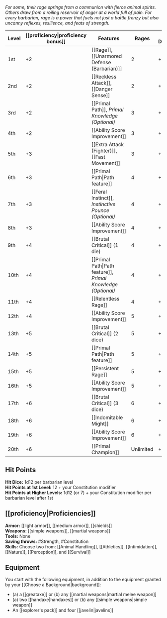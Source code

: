 _For some, their rage springs from a communion with fierce animal spirits. Others draw from a roiling reservoir of anger at a world full of pain. For every barbarian, rage is a power that fuels not just a battle frenzy but also uncanny reflexes, resilience, and feats of strength._

| Level | [[proficiency\|proficiency bonus]] | Features                                                     | Rages     | Rage Damage |
| ----- | ---------------------------------- | ------------------------------------------------------------ | --------- | ----------- |
| 1st   | +2                                 | [[Rage]], [[Unarmored Defense (Barbarian)]]                              | 2         | +2          |
| 2nd   | +2                                 | [[Reckless Attack]], [[Danger Sense]]                        | 2         | +2          |
| 3rd   | +2                                 | [[Primal Path]], _Primal Knowledge (Optional)_               | 3         | +2          |
| 4th   | +2                                 | [[Ability Score Improvement]]                        | 3         | +2          |
| 5th   | +3                                 | [[Extra Attack (Fighter)]], [[Fast Movement]]                          | 3         | +2          |
| 6th   | +3                                 | [[Primal Path\|Path feature]]                                | 4         | +2          |
| 7th   | +3                                 | [[Feral Instinct]], _Instinctive Pounce (Optional)_          | 4         | +2          |
| 8th   | +3                                 | [[Ability Score Improvement]]                        | 4         | +2          |
| 9th   | +4                                 | [[Brutal Critical]] (1 die)                                  | 4         | +3          |
| 10th  | +4                                 | [[Primal Path\|Path feature]], _Primal Knowledge (Optional)_ | 4         | +3          |
| 11th  | +4                                 | [[Relentless Rage]]                                          | 4         | +3          |
| 12th  | +4                                 | [[Ability Score Improvement]]                        | 5         | +3          |
| 13th  | +5                                 | [[Brutal Critical]] (2 dice)                                 | 5         | +3          |
| 14th  | +5                                 | [[Primal Path\|Path feature]]                                | 5         | +3          |
| 15th  | +5                                 | [[Persistent Rage]]                                          | 5         | +3          |
| 16th  | +5                                 | [[Ability Score Improvement]]                        | 5         | +4          |
| 17th  | +6                                 | [[Brutal Critical]] (3 dice)                                 | 6         | +4          |
| 18th  | +6                                 | [[Indomitable Might]]                                        | 6         | +4          |
| 19th  | +6                                 | [[Ability Score Improvement]]                        | 6         | +4          |
| 20th  | +6                                 | [[Primal Champion]]                                          | Unlimited | +4          |
## Hit Points
**Hit Dice:** 1d12 per barbarian level  
**Hit Points at 1st Level:** 12 + your Constitution modifier  
**Hit Points at Higher Levels:** 1d12 (or 7) + your Constitution modifier per barbarian level after 1st

## [[proficiency|Proficiencies]]
**Armor:** [[light armor]], [[medium armor]], [[shields]]  
**Weapons:** [[simple weapons]], [[martial weapons]]  
**Tools:** None  
**Saving throws:** #Strength, #Constitution  
**Skills:** Choose two from: [[Animal Handling]], [[Athletics]], [[Intimidation]], [[Nature]], [[Perception]], and [[Survival]]

## Equipment
You start with the following equipment, in addition to the equipment granted by your [[Choose a Background|background]]:
- (a) a [[greataxe]] or (b) any [[martial weapons|martial melee weapon]]
- (a) two [[handaxe|handaxes]] or (b) any [[simple weapons|simple weapon]]
- An [[explorer's pack]] and four [[javelin|javelins]]
